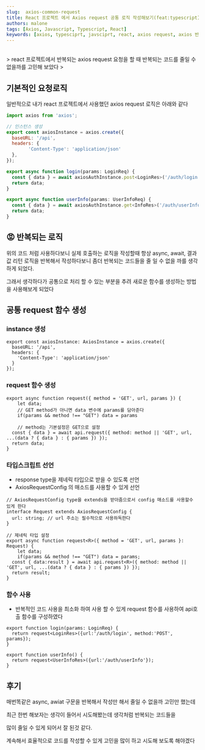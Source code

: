 ```yaml
---
slug:  axios-common-request
title: React 프로젝트 에서 Axios request 공통 로직 작성해보기(feat:typescript)
authors: malone
tags: [Axios, Javascript, Typescript, React]
keywords: [axios, typesciprt, javsciprt, react, axios request, axios 반복요청]
---
```

<br/>
> react 프로젝트에서 반복되는 axios request 요청을 할 때 반복되는 코드를 줄일 수 없을까를 고민해 보았다
> 

## 기본적인 요청로직

일반적으로 내가 react 프로젝트에서 사용했던 axios request 로직은 아래와 같다

```jsx
import axios from 'axios';

// 인스턴스 생성
export const axiosInstance = axios.create({
  baseURL: '/api',
  headers: {
		'Content-Type': 'application/json'
  },
});

export async function login(params: LoginReq) {
  const { data } = await axiosAuthInstance.post<LoginRes>('/auth/login', params);
  return data;
}

export async function userInfo(params: UserInfoReq) {
  const { data } = await axiosAuthInstance.get<InfoRes>('/auth/userInfo', { params  });
  return data;
}
```

## 😡 반복되는 로직

위의 코드 처럼 사용하다보니 실제 호출하는 로직을 작성할때 항상 async, await, 결과값 리턴 로직을 반복해서 작성하다보니 좀더 반복되는 코드들을 줄 일 수 없을 까를 생각하게 되었다.

그래서 생각하다가 공통으로 처리 할 수 있는 부분을 추려 새로운 함수를 생성하는 방법을 사용해보게 되었다

## 공통 request 함수 생성

### instance 생성

```tsx
export const axiosInstance: AxiosInstance = axios.create({
  baseURL: '/api',
  headers: {
    'Content-Type': 'application/json'
  }
});
```

### request 함수 생성

```tsx
export async function request({ method = 'GET', url, params }) {
	let data; 
	// GET method가 아니면 data 변수에 params를 담아준다
	if(params && method !== "GET") data = params
	
	// method는 기본설정은 GET으로 설정
  const { data } = await api.request({ method: method || 'GET', url, ...(data ? { data } : { params }) });
  return data;
}
```

### 타입스크립트 선언

- response type을 제네릭 타입으로 받을 수 있도록 선언
- AxiosRequestConfig 의 매소드를 사용할 수 있게 선언

```tsx
// AxiosRequestConfig type을 extends을 받아줌으로서 config 매소드를 사용할수 있게 한다
interface Request extends AxiosRequestConfig {
  url: string; // url 주소는 필수적으로 사용하독한다
}

// 제네릭 타입 설정
export async function request<R>({ method = 'GET', url, params }: Request) {
	let data; 
	if(params && method !== "GET") data = params;
  const { data:result } = await api.request<R>({ method: method || 'GET', url, ...(data ? { data } : { params }) });
  return result;
}
```

### 함수 사용

- 반복적인 코드 사용을 최소화 하여 사용 할 수 있게 request 함수를 사용하여 api호출 함수를 구성하였다

```tsx
export function login(params: LoginReq) {
  return request<LoginRes>({url:'/auth/login', method:'POST', params});
}

export function userInfo() {
  return request<UserInfoRes>({url:'/auth/userInfo'});
}
```

## 후기

매번똑같은 async, awiat 구문을 반복해서 작성만 해서 줄일 수 없을까 고민만 했는데 

최근 한번 해보자는 생각이 들어서 시도해봤는데 생각처럼 반복되는 코드들을 

많이 줄일 수 있게 되어서 잘 된것 같다. 

계속해서 효율적으로 코드를 작성할 수 있게 고민을 많이 하고 시도해 보도록 해야겠다
